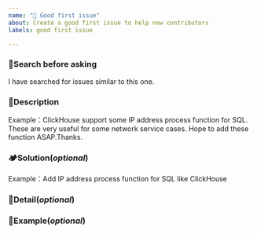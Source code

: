 ```yaml
---
name: "🚅 Good first issue"
about: Create a good first issue to help new contributors
labels: good first issue

---
```


### 🚅Search before asking

<!-- Please search for relevant issues before creating a new issue. -->
<!-- 描述问题在已经提交的ISSUE中是否已存在 -->

I have searched for issues similar to this one.

### 🚅Description

<!-- Describe the issue clearly and concisely. Include screenshots if possible -->
<!-- 描述问题清晰简洁，如果可能的话请附上截图 -->

Example：ClickHouse support some IP address process function for SQL. These are very useful for some network service cases.
Hope to add these function ASAP.Thanks.

### 🏕Solution(*optional*)

<!-- Describe how you think this issue should be solved -->
<!-- 描述你认为这个问题应该如何解决 -->

Example：Add IP address process function for SQL like ClickHouse

### 🍰Detail(*optional*)

<!-- Describe any other details you think are relevant, parameters, etc. -->
<!-- 描述你认为其他相关的细节,比如出参入参 -->

### 🍰Example(*optional*)


